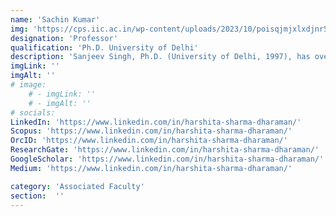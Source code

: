 ```yaml
---
name: 'Sachin Kumar'
img: 'https://cps.iic.ac.in/wp-content/uploads/2023/10/poisqjmjxlxdjnr5a1pl5ec3d04f89e7-24c0-4332-bde7-d6356c1df237-400x500.jpeg'
designation: 'Professor'
qualification: 'Ph.D. University of Delhi'
description: 'Sanjeev Singh, Ph.D. (University of Delhi, 1997), has over 20 years of experience teaching M.Sc. Informatics and specializes in networks, security, and communication technologies, with 70+ research publications.'
imgLink: ''
imgAlt: ''
# image: 
    # - imgLink: ''
    # - imgAlt: ''
# socials: 
LinkedIn: 'https://www.linkedin.com/in/harshita-sharma-dharaman/'
Scopus: 'https://www.linkedin.com/in/harshita-sharma-dharaman/'
OrcID: 'https://www.linkedin.com/in/harshita-sharma-dharaman/'
ResearchGate: 'https://www.linkedin.com/in/harshita-sharma-dharaman/'
GoogleScholar: 'https://www.linkedin.com/in/harshita-sharma-dharaman/'
Medium: 'https://www.linkedin.com/in/harshita-sharma-dharaman/'

category: 'Associated Faculty'
section:  ''
---
```

 
 <!-- {personel.compiledContent()} -->
 <!-- [//]: This area contains content to be added in the document as md/html -->